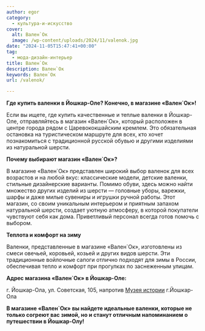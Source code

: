 ```yaml
---
author: egor
category:
  - культура-и-искусство
cover:
  alt: Вален`Ок
  image: /wp-content/uploads/2024/11/valenok.jpg
date: "2024-11-05T15:47:41+00:00"
tag:
  - мода-дизайн-интерьер
title: Вален`Ок
description: Вален`Ок
keywords: Вален`Ок
url: /valenok/

---
```

**Где купить валенки в Йошкар-Оле? Конечно, в магазине «Вален\`Ок»!**

Если вы ищете, где купить качественные и теплые валенки в Йошкар-Оле, отправляйтесь в магазин «Вален\`Ок», который расположен в центре города рядом с Царевококшайским кремлем. Это обязательная остановка на туристическом маршруте для всех, кто хочет познакомиться с традиционной русской обувью и другими изделиями из натуральной шерсти.

**Почему выбирают магазин «Вален\`Ок»?**

В магазине «Вален\`Ок» представлен широкий выбор валенок для всех возрастов и на любой вкус: классические модели, детские валенки, стильные дизайнерские варианты. Помимо обуви, здесь можно найти множество других изделий из шерсти — головные уборы, варежки, шарфы и даже милые сувениры и игрушки ручной работы. Этот магазин, со своим уникальным интерьером и приятным запахом натуральной шерсти, создает уютную атмосферу, в которой покупатели чувствуют себя как дома. Приветливый персонал всегда готов помочь с выбором.

**Теплота и комфорт на зиму**

Валенки, представленные в магазине «Вален\`Ок», изготовлены из смеси овечьей, коровьей, козьей и других видов шерсти. Эти традиционные войлочные сапоги отлично подходят для зимы в России, обеспечивая тепло и комфорт при прогулках по заснеженным улицам.

**Адрес магазина «Вален\`Ок» в Йошкар-Оле:**

г. Йошкар-Ола, ул. Советская, 105, напротив [Музея истории](/muzej-istorii/) г.Йошкар-Ола

**В магазине «Вален\`Ок» вы найдете идеальные валенки, которые не только согреют вас зимой, но и станут отличным напоминанием о путешествии в Йошкар-Олу!**
